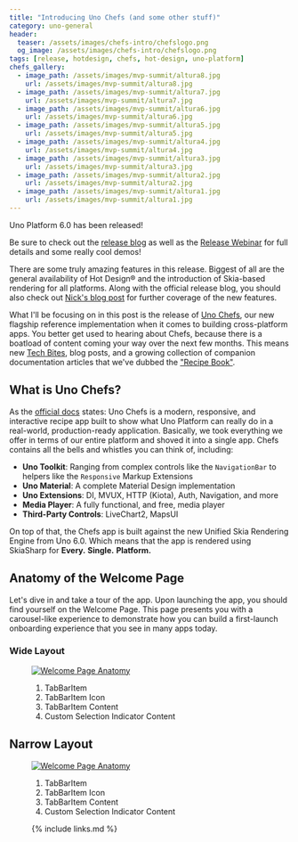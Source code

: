 ```yaml
---
title: "Introducing Uno Chefs (and some other stuff)"
category: uno-general
header:
  teaser: /assets/images/chefs-intro/chefslogo.png
  og_image: /assets/images/chefs-intro/chefslogo.png
tags: [release, hotdesign, chefs, hot-design, uno-platform]
chefs_gallery:
  - image_path: /assets/images/mvp-summit/altura8.jpg
    url: /assets/images/mvp-summit/altura8.jpg
  - image_path: /assets/images/mvp-summit/altura7.jpg
    url: /assets/images/mvp-summit/altura7.jpg
  - image_path: /assets/images/mvp-summit/altura6.jpg
    url: /assets/images/mvp-summit/altura6.jpg
  - image_path: /assets/images/mvp-summit/altura5.jpg
    url: /assets/images/mvp-summit/altura5.jpg
  - image_path: /assets/images/mvp-summit/altura4.jpg
    url: /assets/images/mvp-summit/altura4.jpg
  - image_path: /assets/images/mvp-summit/altura3.jpg
    url: /assets/images/mvp-summit/altura3.jpg
  - image_path: /assets/images/mvp-summit/altura2.jpg
    url: /assets/images/mvp-summit/altura2.jpg
  - image_path: /assets/images/mvp-summit/altura1.jpg
    url: /assets/images/mvp-summit/altura1.jpg
---
```


Uno Platform 6.0 has been released!

Be sure to check out the [release blog][release-blog] as well as the [Release Webinar][release-webinar] for full details and some really cool demos!

There are some truly amazing features in this release. Biggest of all are the general availability of Hot Design® and the introduction of Skia-based rendering for all platforms. Along with the official release blog, you should also check out [Nick's blog post][nick-blog] for further coverage of the new features.

What I'll be focusing on in this post is the release of [Uno Chefs][gh-chefs], our new flagship reference implementation when it comes to building cross-platform apps. You better get used to hearing about Chefs, because there is a boatload of content coming your way over the next few months. This means new [Tech Bites][yt-tech-bites], blog posts, and a growing collection of companion documentation articles that we've dubbed the ["Recipe Book"][docs-recipe-book].

## What is Uno Chefs?

As the [official docs][docs-chefs] states: Uno Chefs is a modern, responsive, and interactive recipe app built to show what Uno Platform can really do in a real-world, production-ready application. Basically, we took everything we offer in terms of our entire platform and shoved it into a single app. Chefs contains all the bells and whistles you can think of, including:

- **Uno Toolkit**: Ranging from complex controls like the `NavigationBar` to helpers like the `Responsive` Markup Extensions
- **Uno Material**: A complete Material Design implementation
- **Uno Extensions**: DI, MVUX, HTTP (Kiota), Auth, Navigation, and more
- **Media Player**: A fully functional, and free, media player
- **Third-Party Controls**: LiveChart2, MapsUI

On top of that, the Chefs app is built against the new Unified Skia Rendering Engine from Uno 6.0. Which means that the app is rendered using SkiaSharp for **Every.** **Single.** **Platform.**

## Anatomy of the Welcome Page

Let's dive in and take a tour of the app. Upon launching the app, you should find yourself on the Welcome Page. This page presents you with a carousel-like experience to demonstrate how you can build a first-launch onboarding experience that you see in many apps today.

### Wide Layout

<figure>
    <a href="/assets/images/chefs-intro/welcome-wide.png"><img src="/assets/images/chefs-intro/welcome-wide.png" alt="Welcome Page Anatomy"/></a>
    <figcaption>
        <ol>
            <li>TabBarItem</li>
            <li>TabBarItem Icon</li>
            <li>TabBarItem Content</li>
            <li>Custom Selection Indicator Content</li>
        </ol>
    </figcaption>
</figure>

## Narrow Layout
<figure>
    <a href="/assets/images/chefs-intro/welcome-narrow.png"><img src="/assets/images/chefs-intro/welcome-narrow.png" alt="Welcome Page Anatomy"/></a>
    <figcaption>
        <ol>
            <li>TabBarItem</li>
            <li>TabBarItem Icon</li>
            <li>TabBarItem Content</li>
            <li>Custom Selection Indicator Content</li>
        </ol>
    </figcaption>

[release-webinar]: https://www.youtube.com/live/xV8kIfqhuuA?si=hW4IyliKjTpJr82C
[release-blog]: https://platform.uno/blog/uno-platform-studio-6-0/
[nick-blog]: https://nicksnettravelswp.builttoroam.com/uno-platform-6-0/
[gh-chefs]: https://github.com/unoplatform/uno.chefs
[yt-tech-bites]: https://www.youtube.com/playlist?list=PLl_OlDcUya9rP_fDcFrHWV3DuP7KhQKRA
[docs-recipe-book]: https://aka.platform.uno/chefs-recipebooks
[docs-chefs]: https://aka.platform.uno/chefs-sampleapp

{% include links.md %}
